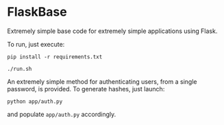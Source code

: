 
# FlaskBase

Extremely simple base code for extremely simple applications using Flask.

To run, just execute:

    pip install -r requirements.txt
    
    ./run.sh

An extremely simple method for authenticating users, from a single password, is provided.
To generate hashes, just launch:
    
    python app/auth.py

and populate `app/auth.py` accordingly.
